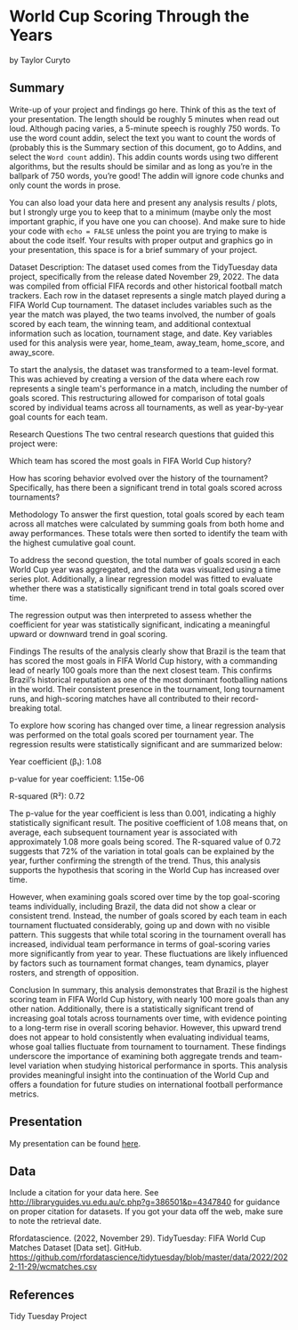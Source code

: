 World Cup Scoring Through the Years
================
by Taylor Curyto

## Summary

Write-up of your project and findings go here. Think of this as the text
of your presentation. The length should be roughly 5 minutes when read
out loud. Although pacing varies, a 5-minute speech is roughly 750
words. To use the word count addin, select the text you want to count
the words of (probably this is the Summary section of this document, go
to Addins, and select the `Word count` addin). This addin counts words
using two different algorithms, but the results should be similar and as
long as you’re in the ballpark of 750 words, you’re good! The addin will
ignore code chunks and only count the words in prose.

You can also load your data here and present any analysis results /
plots, but I strongly urge you to keep that to a minimum (maybe only the
most important graphic, if you have one you can choose). And make sure
to hide your code with `echo = FALSE` unless the point you are trying to
make is about the code itself. Your results with proper output and
graphics go in your presentation, this space is for a brief summary of
your project.

Dataset Description:
The dataset used comes from the TidyTuesday data project, specifically from the release dated November 29, 2022. The data was compiled from official FIFA records and other historical football match trackers. Each row in the dataset represents a single match played during a FIFA World Cup tournament. The dataset includes variables such as the year the match was played, the two teams involved, the number of goals scored by each team, the winning team, and additional contextual information such as location, tournament stage, and date. Key variables used for this analysis were year, home_team, away_team, home_score, and away_score.

To start the analysis, the dataset was transformed to a team-level format. This was achieved by creating a version of the data where each row represents a single team's performance in a match, including the number of goals scored. This restructuring allowed for comparison of total goals scored by individual teams across all tournaments, as well as year-by-year goal counts for each team.

Research Questions
The two central research questions that guided this project were:

Which team has scored the most goals in FIFA World Cup history?

How has scoring behavior evolved over the history of the tournament? Specifically, has there been a significant trend in total goals scored across tournaments?

Methodology
To answer the first question, total goals scored by each team across all matches were calculated by summing goals from both home and away performances. These totals were then sorted to identify the team with the highest cumulative goal count.

To address the second question, the total number of goals scored in each World Cup year was aggregated, and the data was visualized using a time series plot. Additionally, a linear regression model was fitted to evaluate whether there was a statistically significant trend in total goals scored over time. 

The regression output was then interpreted to assess whether the coefficient for year was statistically significant, indicating a meaningful upward or downward trend in goal scoring.

Findings
The results of the analysis clearly show that Brazil is the team that has scored the most goals in FIFA World Cup history, with a commanding lead of nearly 100 goals more than the next closest team. This confirms Brazil’s historical reputation as one of the most dominant footballing nations in the world. Their consistent presence in the tournament, long tournament runs, and high-scoring matches have all contributed to their record-breaking total.

To explore how scoring has changed over time, a linear regression analysis was performed on the total goals scored per tournament year. The regression results were statistically significant and are summarized below:

Year coefficient (β₁): 1.08

p-value for year coefficient: 1.15e-06

R-squared (R²): 0.72

The p-value for the year coefficient is less than 0.001, indicating a highly statistically significant result. The positive coefficient of 1.08 means that, on average, each subsequent tournament year is associated with approximately 1.08 more goals being scored. The R-squared value of 0.72 suggests that 72% of the variation in total goals can be explained by the year, further confirming the strength of the trend. Thus, this analysis supports the hypothesis that scoring in the World Cup has increased over time.

However, when examining goals scored over time by the top goal-scoring teams individually, including Brazil, the data did not show a clear or consistent trend. Instead, the number of goals scored by each team in each tournament fluctuated considerably, going up and down with no visible pattern. This suggests that while total scoring in the tournament overall has increased, individual team performance in terms of goal-scoring varies more significantly from year to year. These fluctuations are likely influenced by factors such as tournament format changes, team dynamics, player rosters, and strength of opposition.

Conclusion
In summary, this analysis demonstrates that Brazil is the highest scoring team in FIFA World Cup history, with nearly 100 more goals than any other nation. Additionally, there is a statistically significant trend of increasing goal totals across tournaments over time, with evidence pointing to a long-term rise in overall scoring behavior. However, this upward trend does not appear to hold consistently when evaluating individual teams, whose goal tallies fluctuate from tournament to tournament. These findings underscore the importance of examining both aggregate trends and team-level variation when studying historical performance in sports. This analysis provides meaningful insight into the continuation of the World Cup and offers a foundation for future studies on international football performance metrics.

## Presentation

My presentation can be found [here](presentation/presentation.html).

## Data

Include a citation for your data here. See
<http://libraryguides.vu.edu.au/c.php?g=386501&p=4347840> for guidance
on proper citation for datasets. If you got your data off the web, make
sure to note the retrieval date.

Rfordatascience. (2022, November 29). TidyTuesday: FIFA World Cup Matches Dataset [Data set]. GitHub. https://github.com/rfordatascience/tidytuesday/blob/master/data/2022/2022-11-29/wcmatches.csv

## References

Tidy Tuesday Project
